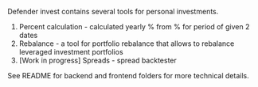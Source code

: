 Defender invest contains several tools for personal investments.

1. Percent calculation - calculated yearly % from % for period of given 2 dates
2. Rebalance - a tool for portfolio rebalance that allows to rebalance leveraged investment portfolios
3. [Work in progress] Spreads - spread backtester

See README for backend and frontend folders for more technical details.
